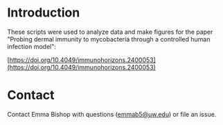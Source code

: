 
# Introduction

These scripts were used to analyze data and make figures for the paper "Probing dermal immunity to mycobacteria through a controlled human infection model":

[https://doi.org/10.4049/immunohorizons.2400053](https://doi.org/10.4049/immunohorizons.2400053)

# Contact

Contact Emma Bishop with questions (emmab5@uw.edu) or file an issue.

